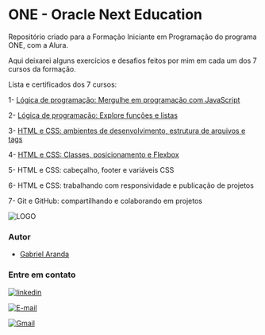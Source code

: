 
# ONE - Oracle Next Education

Repositório criado para a Formação Iniciante em Programação do programa ONE, com a Alura.

Aqui deixarei alguns exercícios e desafios feitos por mim em cada um dos 7 cursos da formação.

Lista e certificados dos 7 cursos:

1- [Lógica de programação: Mergulhe em programação com JavaScript](https://cursos.alura.com.br/certificate/3a3b5d36-ebfd-4c9d-9d4d-76a3bee47ca8)

2- [Lógica de programação: Explore funções e listas](https://cursos.alura.com.br/certificate/61b47da9-7ffc-401d-acde-cc85a90da72c)

3- [HTML e CSS: ambientes de desenvolvimento, estrutura de arquivos e tags](https://cursos.alura.com.br/certificate/1bde850f-f077-4e92-ba5e-a9015faae9d9)

4- [HTML e CSS: Classes, posicionamento e Flexbox](https://cursos.alura.com.br/certificate/a8a98883-89da-444f-9ce2-93c5ff87024f)

5- HTML e CSS: cabeçalho, footer e variáveis CSS

6- HTML e CSS: trabalhando com responsividade e publicação de projetos

7- Git e GitHub: compartilhando e colaborando em projetos


![LOGO](https://www.oracle.com/a/ocom/img/rh03-one-br-logo.png)

### Autor

- [Gabriel Aranda](https://www.github.com/Gabriel-Aranda1406)

### Entre em contato

[![linkedin](https://img.shields.io/badge/linkedin-0A66C2?style=for-the-badge&logo=linkedin&logoColor=white)](https://www.linkedin.com/in/gabriel-arandaa)

[![E-mail](https://img.shields.io/badge/-Email-000?style=for-the-badge&logo=microsoft-outlook&logoColor=007BFF)](mailto:gabriel.aranda@hotmail.com)

[![Gmail](https://img.shields.io/badge/Gmail-333333?style=for-the-badge&logo=gmail&logoColor=red)](mailto:biel.aranda234@gmail.com)

